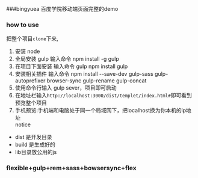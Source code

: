###bingyuea
百度学院移动端页面完整的demo  
### how to use  
把整个项目`clone`下来,
1. 安装 node
2. 全局安装 gulp 输入命令 npm install -g gulp
3. 在项目下面安装 输入命令 gulp npm install gulp
4. 安装相关插件 输入命令 npm install --save-dev gulp-sass gulp-autoprefixer browser-sync gulp-rename gulp-concat
5. 使用命令行输入 gulp sever，项目即可启动
6. 在地址栏输入`http://localhost:3000/dist/templet/index.html#`即可看到预览整个项目
7. 手机预览:手机端和电脑处于同一个局域网下，把localhost换为你本机的ip地址  
notice
- dist 是开发目录
- build 是生成好的
- lib目录放公用的js
### flexible+gulp+rem+sass+bowsersync+flex
